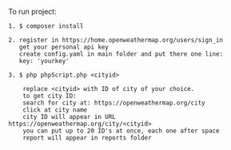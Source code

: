 To run project:

    1. $ composer install
    
    2. register in https://home.openweathermap.org/users/sign_in
       get your personal api key
       create config.yaml in main folder and put there one line:
       key: 'yourkey'
    
    3. $ php phpScript.php <cityid>
        
        replace <cityid> with ID of city of your choice.
        to get city ID:
        search for city at: https://openweathermap.org/city
        click at city name
        city ID will appear in URL https://openweathermap.org/city/<cityid>
        you can put up to 20 ID's at once, each one after space
        report will appear in reports folder
    